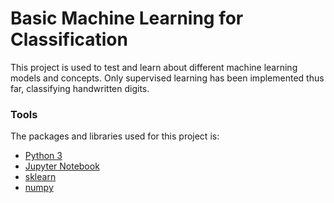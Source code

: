 # Basic Machine Learning for Classification

This project is used to test and learn about different machine learning models and concepts. Only supervised learning has been implemented thus far, classifying handwritten digits.

### Tools
The packages and libraries used for this project is:
- [Python 3](https://www.python.org/)
- [Jupyter Notebook](https://jupyter.org/)
- [sklearn](https://scikit-learn.org/stable/index.html) 
- [numpy](https://numpy.org/)
